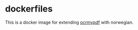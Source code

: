 # dockerfiles
This is a docker image for extending [ocrmypdf](https://github.com/jbarlow83/OCRmyPDF) with norwegian.

